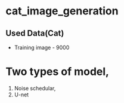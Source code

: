 # cat_image_generation

## Used Data(Cat)

- Training image - 9000


# Two types of model,
1) Noise schedular,
2) U-net